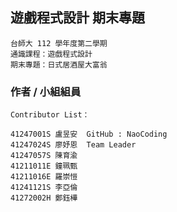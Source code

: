 ## 遊戲程式設計 期末專題 
```
台師大 112 學年度第二學期
通識課程：遊戲程式設計
期末專題：日式居酒屋大富翁
```

### 作者 / 小組組員
```
Contributor List：

41247001S 盧昱安  GitHub : NaoCoding
41247024S 廖妤恩  Team Leader
41247057S 陳育渝
41211011E 鐘珮甄
41211016E 羅崇愷
41241121S 李亞倫
41272002H 鄭鈺樺
```
